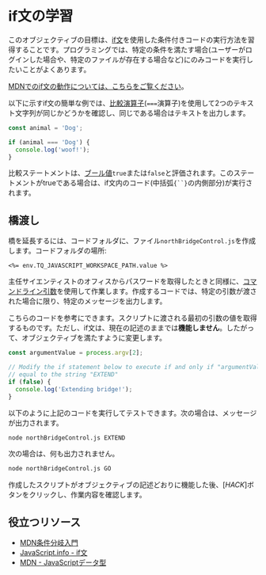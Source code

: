 # if文の学習

このオブジェクティブの目標は、[if文](https://javascript.info/ifelse#the-if-statement)を使用した条件付きコードの実行方法を習得することです。プログラミングでは、特定の条件を満たす場合(ユーザーがログインした場合や、特定のファイルが存在する場合など)にのみコードを実行したいことがよくあります。

[MDNでのif文の動作については、こちらをご覧ください](https://developer.mozilla.org/en-US/docs/Learn/JavaScript/Building_blocks/conditionals)。

以下に示すif文の簡単な例では、[比較演算子](https://developer.mozilla.org/en-US/docs/Web/JavaScript/Reference/Operators/Comparison_Operators)(`===`演算子)を使用して2つのテキスト文字列が同じかどうかを確認し、同じである場合はテキストを出力します。

```js
const animal = 'Dog';

if (animal === 'Dog') {
  console.log('woof!');
}
```

比較ステートメントは、[ブール値](https://developer.mozilla.org/en-US/docs/Web/JavaScript/Data_structures)`true`または`false`と評価されます。このステートメントがtrueである場合は、if文内のコード(中括弧`{``}`の内側部分)が実行されます。

## 橋渡し

橋を延長するには、コードフォルダに、ファイル`northBridgeControl.js`を作成します。コードフォルダの場所:

`<%= env.TQ_JAVASCRIPT_WORKSPACE_PATH.value %>`

主任サイエンティストのオフィスからパスワードを取得したときと同様に、[コマンドライン引数](https://nodejs.org/en/knowledge/command-line/how-to-parse-command-line-arguments/)を使用して作業します。作成するコードでは、特定の引数が渡された場合に限り、特定のメッセージを出力します。

こちらのコードを参考にできます。スクリプトに渡される最初の引数の値を取得するものです。ただし、if文は、現在の記述のままでは**機能しません**。したがって、オブジェクティブを満たすように変更します。

```js
const argumentValue = process.argv[2];

// Modify the if statement below to execute if and only if "argumentValue" is
// equal to the string "EXTEND"
if (false) {
  console.log('Extending bridge!');
}
```

以下のように上記のコードを実行してテストできます。次の場合は、メッセージが出力されます。

```bash
node northBridgeControl.js EXTEND
```

次の場合は、何も出力されません。

```bash
node northBridgeControl.js GO
```

作成したスクリプトがオブジェクティブの記述どおりに機能した後、[*HACK*]ボタンをクリックし、作業内容を確認します。

## 役立つリソース

* [MDN条件分岐入門](https://developer.mozilla.org/en-US/docs/Learn/JavaScript/Building_blocks/conditionals)
* [JavaScript.info - if文](https://javascript.info/ifelse#the-if-statement)
* [MDN - JavaScriptデータ型](https://developer.mozilla.org/en-US/docs/Web/JavaScript/Data_structures)
